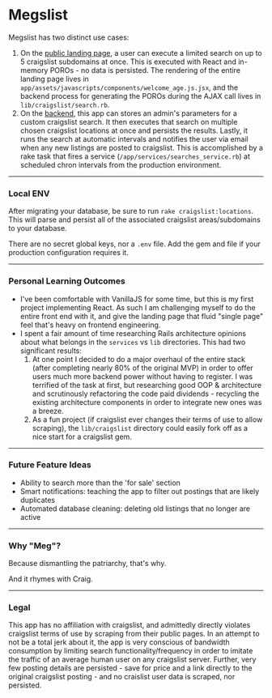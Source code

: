 # Megslist

Megslist has two distinct use cases:

  1. On the [public landing page](http://megslist.herokuapp.com), a user can execute a limited search on up to 5 craigslist subdomains at once. This is executed with React and in-memory  POROs - no data is persisted. The rendering of the entire landing page lives in `app/assets/javascripts/components/welcome_age.js.jsx`, and the backend process for generating the POROs during the AJAX call lives in `lib/craigslist/search.rb`.
  2. On the [backend](http://megslist.herokuapp.com/entry), this app can stores an admin's parameters for a custom craigslist search. It then executes that search on multiple chosen craigslist locations at once and persists the results. Lastly, it runs the search at automatic intervals and notifies the user via email when any new listings are posted to craigslist. This is accomplished by a rake task that fires a service (`/app/services/searches_service.rb`) at scheduled chron intervals from the production environment.

---

### Local ENV

After migrating your database, be sure to run `rake craigslist:locations`. This will parse and persist all of the associated craigslist areas/subdomains to your database.

There are no secret global keys, nor a `.env` file. Add the gem and file if your production configuration requires it.

---

### Personal Learning Outcomes

- I've been comfortable with VanillaJS for some time, but this is my first project implementing React. As such I am challenging myself to do the entire front end with it, and give the landing page that fluid "single page" feel that's heavy on frontend engineering.
- I spent a fair amount of time researching Rails architecture opinions about what belongs in the `services` vs `lib` directories. This had two significant results:
  1. At one point I decided to do a major overhaul of the entire stack (after completing nearly 80% of the original MVP) in order to offer users much more backend power without having to register. I was terrified of the task at first, but researching good OOP & architecture and scrutinously refactoring the code paid dividends - recycling the existing architecture components in order to integrate new ones was a breeze.
  2. As a fun project (if craigslist ever changes their terms of use to allow scraping), the `lib/craigslist` directory could easily fork off as a nice start for a craigslist gem.

---

### Future Feature Ideas

- Ability to search more than the 'for sale' section
- Smart notifications: teaching the app to filter out postings that are likely duplicates
- Automated database cleaning: deleting old listings that no longer are active

---

### Why "Meg"?

Because dismantling the patriarchy, that's why.

And it rhymes with Craig.

---

### Legal

This app has no affiliation with craigslist, and admittedly directly violates craigslist terms of use by scraping from their public pages. In an attempt to not be a total jerk about it, the app is very conscious of bandwidth consumption by limiting search functionality/frequency in order to imitate the traffic of an average human user on any craigslist server. Further, very few posting details are persisted - save for price and a link directly to the original craigslist posting - and no craislist user data is scraped, nor persisted.

